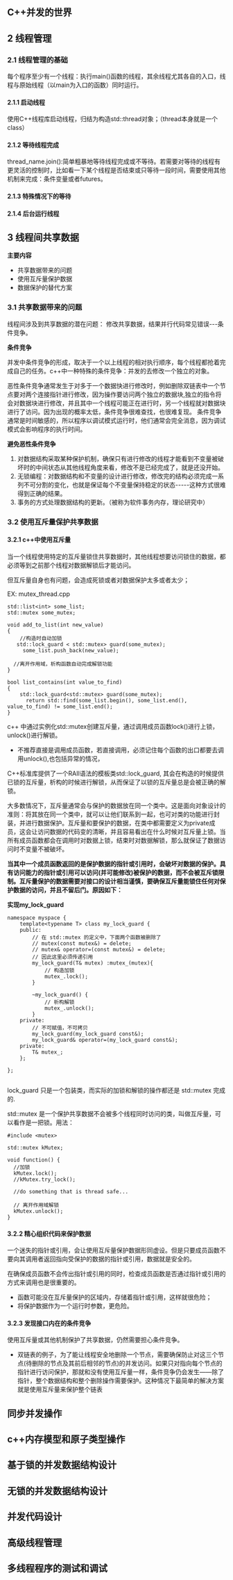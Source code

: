## C++并发的世界

## 2 线程管理

### 2.1 线程管理的基础

每个程序至少有一个线程：执行main()函数的线程，其余线程尤其各自的入口，线程与原始线程（以main为入口的函数）同时运行。

#### 2.1.1 启动线程

使用C++线程库启动线程，归结为构造std::thread对象；（thread本身就是一个class）

#### 2.1.2 等待线程完成 

thread_name.join():简单粗暴地等待线程完成或不等待。若需要对等待的线程有更灵活的控制时，比如看一下某个线程是否结束或只等待一段时间，需要使用其他机制来完成：条件变量或者futures。

#### 2.1.3 特殊情况下的等待



#### 2.1.4 后台运行线程

## 3 线程间共享数据

**主要内容**
- 共享数据带来的问题
- 使用互斥量保护数据
- 数据保护的替代方案

### 3.1 共享数据带来的问题

线程间涉及到共享数据的潜在问题： 修改共享数据，结果并行代码常见错误---条件竞争。

**条件竞争**

并发中条件竞争的形成，取决于一个以上线程的相对执行顺序，每个线程都抢着完成自己的任务。c++中一种特殊的条件竞争：并发的去修改一个独立的对象。

恶性条件竞争通常发生于对多于一个数据快进行修改时，例如删除双链表中一个节点要对两个连接指针进行修改，因为操作要访问两个独立的数据块,独立的指令将会对数据块进行修改，并且其中一个线程可能正在进行时，另一个线程就对数据块进行了访问。因为出现的概率太低，条件竞争很难查找，也很难复现。
条件竞争通常是时间敏感的，所以程序以调试模式运行时，他们通常会完全消息，因为调试模式会影响程序的执行时间。

**避免恶性条件竞争**

1. 对数据结构采取某种保护机制，确保只有进行修改的线程才能看到不变量被破坏时的中间状态从其他线程角度来看，修改不是已经完成了，就是还没开始。
2. 无锁编程：对数据结构和不变量的设计进行修改，修改完的结构必须完成一系列不可分割的变化，也就是保证每个不变量保持稳定的状态-----这种方式很难得到正确的结果。
3. 事务的方式处理数据结构的更新。（被称为软件事务内存，理论研究中）

### 3.2 使用互斥量保护共享数据

#### 3.2.1 c++中使用互斥量

当一个线程使用特定的互斥量锁住共享数据时，其他线程想要访问锁住的数据，都必须等到之前那个线程对数据解锁后才能访问。

但互斥量自身也有问题，会造成死锁或者对数据保护太多或者太少；

EX: mutex_thread.cpp
```
std::list<int> some_list;
std::mutex some_mutex;

void add_to_list(int new_value)
{
	//构造时自动加锁
   std::lock_guard < std::mutex> guard(some_mutex);
	 some_list.push_back(new_value);

  //离开作用域，析构函数自动完成解锁功能
}

bool list_contains(int value_to_find)
{
    std::lock_guard<std::mutex> guard(some_mutex);
	  return std::find(some_list.begin(), some_list.end(), value_to_find) != some_list.end();
}
```

c++ 中通过实例化std::mutex创建互斥量，通过调用成员函数lock()进行上锁，unlock()进行解锁。
  - 不推荐直接是调用成员函数，若直接调用，必须记住每个函数的出口都要去调用unlock(),也包括异常的情况，

C++标准库提供了一个RAII语法的模板类std::lock_guard, 其会在构造的时候提供已锁的互斥量，析构的时候进行解锁，从而保证了以锁的互斥量总是会被正确的解锁。

大多数情况下，互斥量通常会与保护的数据放在同一个类中。这是面向对象设计的准则：将其放在同一个类中，就可以让他们联系到一起，也可对类的功能进行封装，并进行数据保护。互斥量和要保护的数据，在类中都需要定义为private成员，这会让访问数据的代码变的清晰，并且容易看出在什么时候对互斥量上锁。当所有成员函数都会在调用时对数据上锁，结束时对数据解锁，那么就保证了数据访问时不变量不被破坏。

**当其中一个成员函数返回的是保护数据的指针或引用时，会破坏对数据的保护。具有访问能力的指针或引用可以访问(并可能修改)被保护的数据，而不会被互斥锁限制。互斥量保护的数据需要对接口的设计相当谨慎，要确保互斥量能锁住任何对保护数据的访问，并且不留后门。原因如下：**

**实现my_lock_guard**
```
namespace myspace {
    template<typename T> class my_lock_guard {
    public:
        // 在 std::mutex 的定义中，下面两个函数被删除了
        // mutex(const mutex&) = delete;
        // mutex& operator=(const mutex&) = delete;
        // 因此这里必须传递引用
        my_lock_guard(T& mutex) :mutex_(mutex){
            // 构造加锁
            mutex_.lock();
        }
 
        ~my_lock_guard() {
            // 析构解锁
            mutex_.unlock();
        }
    private:
        // 不可赋值，不可拷贝
        my_lock_guard(my_lock_guard const&);
        my_lock_guard& operator=(my_lock_guard const&);
    private:
        T& mutex_;
    };
 
};
 
```

lock_guard 只是一个包装类，而实际的加锁和解锁的操作都还是 std::mutex 完成的.

std::mutex 是一个保护共享数据不会被多个线程同时访问的类，叫做互斥量，可以看作是一把锁。用法：
```
#include <mutex>
 
std::mutex kMutex;
 
void function() {
  //加锁
  kMutex.lock();
  //kMutex.try_lock();
 
  //do something that is thread safe...
  
  // 离开作用域解锁
  kMutex.unlock();
}
```
#### 3.2.2 精心组织代码来保护数据

一个迷失的指针或引用，会让使用互斥量保护数据形同虚设。但是只要成员函数不要向其调用者返回指向受保护的数据的指针或引用，数据就是安全的。

在确保成员函数不会传出指针或引用的同时，检查成员函数是否通过指针或引用的方式来调用也是很重要的。
- 函数可能没在互斥量保护的区域内，存储着指针或引用，这样就很危险；
- 将保护数据作为一个运行时参数，更危险。

#### 3.2.3 发现接口内在的条件竞争

使用互斥量或其他机制保护了共享数据，仍然需要担心条件竞争。
  - 双链表的例子，为了能让线程安全地删除一个节点，需要确保防止对这三个节点(待删除的节点及其前后相邻的节点)的并发访问。如果只对指向每个节点的指针进行访问保护，那就和没有使用互斥量一样，条件竞争仍会发生——除了指针，整个数据结构和整个删除操作需要保护。这种情况下最简单的解决方案就是使用互斥量来保护整个链表
 




## 同步并发操作

## c++内存模型和原子类型操作

## 基于锁的并发数据结构设计

## 无锁的并发数据结构设计

## 并发代码设计

## 高级线程管理

## 多线程程序的测试和调试
